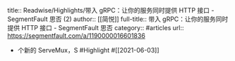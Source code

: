 title:: Readwise/Highlights/带入 gRPC：让你的服务同时提供 HTTP 接口 - SegmentFault 思否 (2)
author:: [[简悦]]
full-title:: 带入 gRPC：让你的服务同时提供 HTTP 接口 - SegmentFault 思否
category:: #articles
url:: https://segmentfault.com/a/1190000016601836

- 个新的 ServeMux，S #Highlight #[[2021-06-03]]